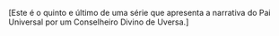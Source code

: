 ﻿[Este é o quinto e último de uma série que apresenta a narrativa do Pai Universal por um Conselheiro Divino de Uversa.]